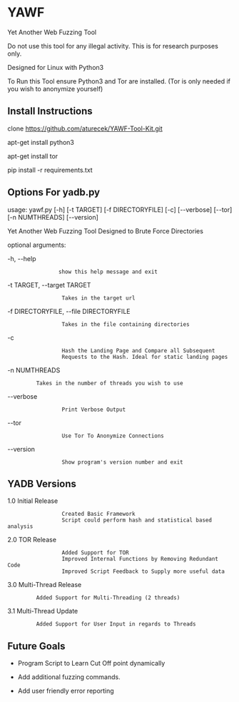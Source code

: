 # YAWF
Yet Another Web Fuzzing Tool

Do not use this tool for any illegal activity.  This is for research purposes only. 

Designed for Linux with Python3

To Run this Tool ensure Python3 and Tor are installed. (Tor is only needed if you wish to anonymize yourself)

## Install Instructions

clone https://github.com/aturecek/YAWF-Tool-Kit.git

apt-get install python3

apt-get install tor

pip install -r requirements.txt


## Options For yadb.py 

usage: yawf.py [-h] [-t TARGET] [-f DIRECTORYFILE] [-c] [--verbose] [--tor] [-n NUMTHREADS]
                 [--version]

Yet Another Web Fuzzing Tool Designed to Brute Force Directories

optional arguments:

  -h, --help            
                    
                    show this help message and exit
  
  -t TARGET, --target TARGET
                        
                     Takes in the target url
                        
  -f DIRECTORYFILE, --file DIRECTORYFILE
                       
                     Takes in the file containing directories
                        
  -c                    
                        
                     Hash the Landing Page and Compare all Subsequent
                     Requests to the Hash. Ideal for static landing pages
  -n NUMTHREADS
  	
		     Takes in the number of threads you wish to use
                
  --verbose             
  
                     Print Verbose Output
  
  --tor                 
  
                     Use Tor To Anonymize Connections
  
  --version             
  
                     Show program's version number and exit

  
 ## YADB Versions
 
 1.0 Initial Release
 
                     Created Basic Framework
                     Script could perform hash and statistical based analysis
 2.0 TOR Release
      
                     Added Support for TOR
                     Improved Internal Functions by Removing Redundant Code
                     Improved Script Feedback to Supply more useful data
 3.0 Multi-Thread Release

		     Added Support for Multi-Threading (2 threads)
		     
 3.1 Multi-Thread Update
 			
		     Added Support for User Input in regards to Threads
  
 ## Future Goals

 - Program Script to Learn Cut Off point dynamically
 
 - Add additional fuzzing commands.
 
 - Add user friendly error reporting

